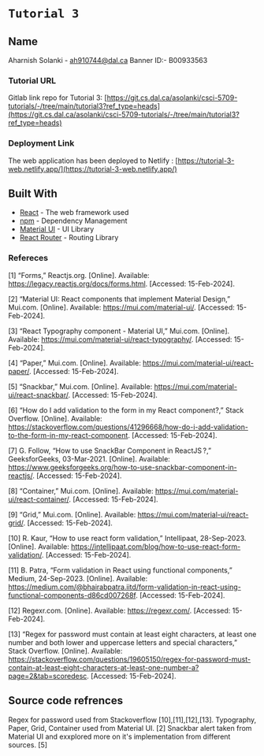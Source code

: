 # `Tutorial 3`

## Name 
Aharnish Solanki - [ah910744@dal.ca](ah910744@dal.ca) 
Banner ID:- B00933563

### Tutorial URL

Gitlab link repo for Tutorial 3: [https://git.cs.dal.ca/asolanki/csci-5709-tutorials/-/tree/main/tutorial3?ref_type=heads](https://git.cs.dal.ca/asolanki/csci-5709-tutorials/-/tree/main/tutorial3?ref_type=heads)

### Deployment Link

The web application has been deployed to Netlify : [https://tutorial-3-web.netlify.app/](https://tutorial-3-web.netlify.app/)

## Built With

- [React](https://legacy.reactjs.org/docs/getting-started.html/) - The web framework used
- [npm](https://docs.npmjs.com/) - Dependency Management
- [Material UI](https://material-ui.com/) - UI Library
- [React Router](https://reactrouter.com/) - Routing Library

### Refereces

[1]	“Forms,” Reactjs.org. [Online]. Available: https://legacy.reactjs.org/docs/forms.html. [Accessed: 15-Feb-2024].

[2]	“Material UI: React components that implement Material Design,” Mui.com. [Online]. Available: https://mui.com/material-ui/. [Accessed: 15-Feb-2024].

[3]	“React Typography component - Material UI,” Mui.com. [Online]. Available: https://mui.com/material-ui/react-typography/. [Accessed: 15-Feb-2024].

[4]	“Paper,” Mui.com. [Online]. Available: https://mui.com/material-ui/react-paper/. [Accessed: 15-Feb-2024].

[5]	“Snackbar,” Mui.com. [Online]. Available: https://mui.com/material-ui/react-snackbar/. [Accessed: 15-Feb-2024].

[6]	“How do I add validation to the form in my React component?,” Stack Overflow. [Online]. Available: https://stackoverflow.com/questions/41296668/how-do-i-add-validation-to-the-form-in-my-react-component. [Accessed: 15-Feb-2024].

[7]	G. Follow, “How to use SnackBar Component in ReactJS ?,” GeeksforGeeks, 03-Mar-2021. [Online]. Available: https://www.geeksforgeeks.org/how-to-use-snackbar-component-in-reactjs/. [Accessed: 15-Feb-2024].

[8]	“Container,” Mui.com. [Online]. Available: https://mui.com/material-ui/react-container/. [Accessed: 15-Feb-2024].

[9]	“Grid,” Mui.com. [Online]. Available: https://mui.com/material-ui/react-grid/. [Accessed: 15-Feb-2024].

[10]	R. Kaur, “How to use react form validation,” Intellipaat, 28-Sep-2023. [Online]. Available: https://intellipaat.com/blog/how-to-use-react-form-validation/. [Accessed: 15-Feb-2024].

[11]	B. Patra, “Form validation in React using functional components,” Medium, 24-Sep-2023. [Online]. Available: https://medium.com/@bhairabpatra.iitd/form-validation-in-react-using-functional-components-d86cd007268f. [Accessed: 15-Feb-2024].

[12]	Regexr.com. [Online]. Available: https://regexr.com/. [Accessed: 15-Feb-2024].

[13]	“Regex for password must contain at least eight characters, at least one number and both lower and uppercase letters and special characters,” Stack Overflow. [Online]. Available: https://stackoverflow.com/questions/19605150/regex-for-password-must-contain-at-least-eight-characters-at-least-one-number-a?page=2&tab=scoredesc. [Accessed: 15-Feb-2024].


## Source code refrences

Regex for password used from Stackoverflow [10],[11],[12],[13].
Typography, Paper, Grid, Container used from Material UI. [2]
Snackbar alert taken from Material UI and exxplored more on it's implementation from different sources. [5]

